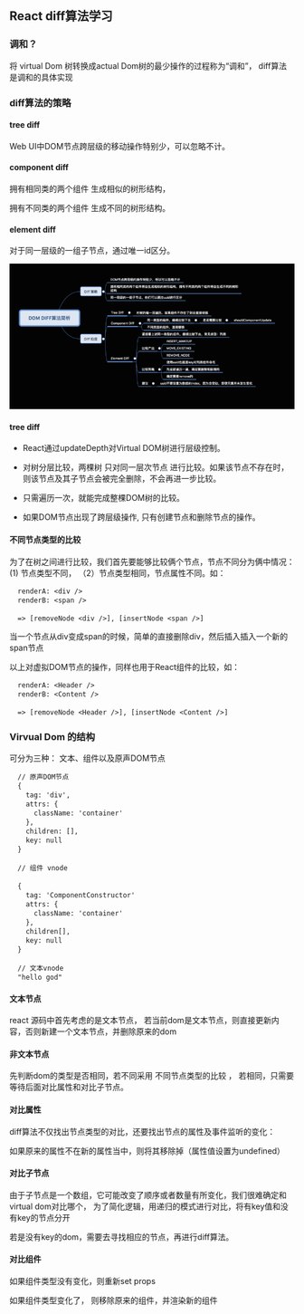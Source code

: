 <!--
 * @Author: luisa xiao
 * @Date: 2020-02-21 12:26:54
 * @Description: learn react diff
 * @FilePath: /serious-review/src/summary/React/react-diff.md
 -->
## React diff算法学习

### 调和？

将 virtual Dom 树转换成actual Dom树的最少操作的过程称为“调和”， diff算法是调和的具体实现

### diff算法的策略

<h4>tree diff</h4>
Web UI中DOM节点跨层级的移动操作特别少，可以忽略不计。


<h4>component diff</h4>
拥有相同类的两个组件 生成相似的树形结构，

拥有不同类的两个组件 生成不同的树形结构。

<h4>element diff</h4>

对于同一层级的一组子节点，通过唯一id区分。

![images](https://raw.githubusercontent.com/SunnyXiao/serious-review/master/src/summary/React/imgs/react-diff.png)

<h4>tree diff</h4>

* React通过updateDepth对Virtual DOM树进行层级控制。
* 对树分层比较，两棵树 只对同一层次节点 进行比较。如果该节点不存在时，则该节点及其子节点会被完全删除，不会再进一步比较。

* 只需遍历一次，就能完成整棵DOM树的比较。
* 如果DOM节点出现了跨层级操作, 只有创建节点和删除节点的操作。



#### 不同节点类型的比较

为了在树之间进行比较，我们首先要能够比较俩个节点，节点不同分为俩中情况：(1) 节点类型不同， （2）节点类型相同，节点属性不同。如：

```
  renderA: <div />
  renderB: <span />

  => [removeNode <div />], [insertNode <span />]
```

当一个节点从div变成span的时候，简单的直接删除div，然后插入插入一个新的span节点

以上对虚拟DOM节点的操作，同样也用于React组件的比较，如：
```
  renderA: <Header />
  renderB: <Content />

  => [removeNode <Header />], [insertNode <Content />]
```


### Virvual Dom 的结构

可分为三种： 文本、组件以及原声DOM节点

```
  // 原声DOM节点
  {
    tag: 'div',
    attrs: {
      className: 'container'
    },
    children: [],
    key: null
  }

  // 组件 vnode

  {
    tag: 'ComponentConstructor'
    attrs: {
      className: 'container'
    },
    children[],
    key: null
  }

  // 文本vnode
  "hello god"

```

#### 文本节点

react 源码中首先考虑的是文本节点， 若当前dom是文本节点，则直接更新内容，否则新建一个文本节点，并删除原来的dom

#### 非文本节点
先判断dom的类型是否相同，若不同采用 不同节点类型的比较 ， 若相同，只需要等待后面对比属性和对比子节点。

#### 对比属性

 diff算法不仅找出节点类型的对比，还要找出节点的属性及事件监听的变化：

 如果原来的属性不在新的属性当中，则将其移除掉（属性值设置为undefined）

#### 对比子节点

由于子节点是一个数组，它可能改变了顺序或者数量有所变化，我们很难确定和virtual dom对比哪个，
为了简化逻辑，用递归的模式进行对比，将有key值和没有key的节点分开

若是没有key的dom，需要去寻找相应的节点，再进行diff算法。

#### 对比组件

如果组件类型没有变化，则重新set props

如果组件类型变化了， 则移除原来的组件，并渲染新的组件
